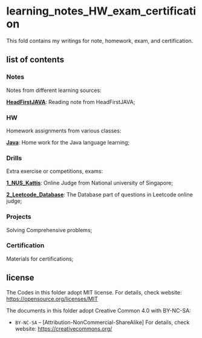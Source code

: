 # learning_notes_HW_exam_certification

This fold contains my writings for note, homework, exam, and certification. 

## list of contents

### Notes

Notes from different learning sources:

**[HeadFirstJAVA](./Notes/HeadFirstJAVA)**: Reading note from HeadFirstJAVA;

### HW

Homework assignments from various classes:

**[Java](./HW/Java)**: Home work for the Java language learning;

### Drills

Extra exercise or competitions, exams:

**[1_NUS_Kattis](./Drills/1_NUS_Kattis)**: Online Judge from National university of Singapore;

**[2_Leetcode_Database](./Drills/2_Leetcode_Database)**: The Database part of questions in Leetcode online judge;

### Projects

Solving Comprehensive problems;

### Certification

Materials for certifications;



## license

The Codes in this folder adopt MIT license.
For details, check website: https://opensource.org/licenses/MIT

The documents in this folder adopt Creative Common 4.0 with BY-NC-SA:
* `BY-NC-SA` – [Attribution-NonCommercial-ShareAlike]
For details, check website: https://creativecommons.org/

